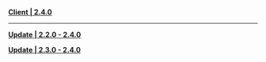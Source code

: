 **[Client | 2.4.0](https://hk4e-download.oss-cn-shanghai.aliyuncs.com/client_app/download/pc_zip/20211225041652_jkpmdQVLf6h0xFBk/YuanShen_2.4.0.zip)**

---

**[Update | 2.2.0 - 2.4.0](https://hk4e-download.oss-cn-shanghai.aliyuncs.com/client_app/update/hk4e_cn/18/game_2.2.0_2.4.0_diff_LeQgqCj0x2Pcf8oB.zip)**

**[Update | 2.3.0 - 2.4.0](https://hk4e-download.oss-cn-shanghai.aliyuncs.com/client_app/update/hk4e_cn/18/game_2.3.0_2.4.0_diff_hYUABsaHWOC1Il4E.zip)**
